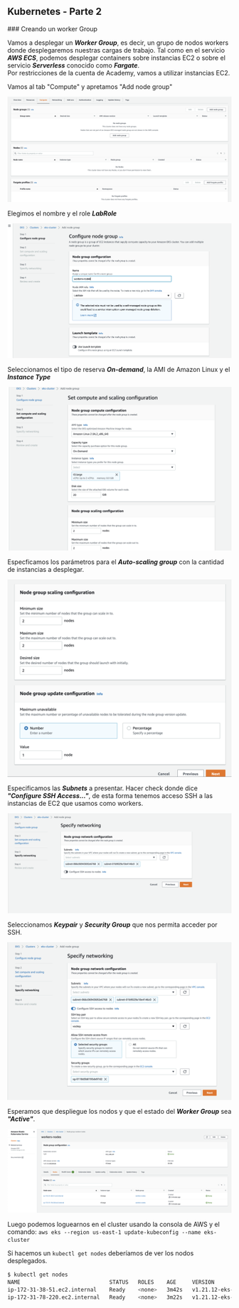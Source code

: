 ## Kubernetes - Parte 2

### Creando un worker Group

Vamos a desplegar un ***Worker Group***, es decir, un grupo de nodos workers donde desplegaremos nuestras cargas de trabajo. Tal como en el servicio ***AWS ECS***, podemos desplegar containers sobre instancias EC2 o sobre el servicio ***Serverless*** conocido como ***Fargate***.  
Por restricciones de la cuenta de Academy, vamos a utilizar instancias EC2. 

Vamos al tab "Compute" y apretamos "Add node group"

![workers01](./Extras/Imagenes/laboratorioK8s/worker01.png)

Elegimos el nombre y el role ***LabRole***

![workers02](./Extras/Imagenes/laboratorioK8s/worker02.png)

Seleccionamos el tipo de reserva ***On-demand***, la AMI de Amazon Linux y el ***Instance Type***

![workers01](./Extras/Imagenes/laboratorioK8s/worker03.png)

Especficamos los parámetros para el ***Auto-scaling group*** con la cantidad de instancias a desplegar.

![workers01](./Extras/Imagenes/laboratorioK8s/worker04.png)

Especificamos las ***Subnets*** a presentar. Hacer check donde dice ***"Configure SSH Access..."***, de esta forma tenemos acceso SSH a las instancias de EC2 que usamos como workers.

![workers01](./Extras/Imagenes/laboratorioK8s/worker05.png)

Seleccionamos ***Keypair*** y ***Security Group*** que nos permita acceder por SSH.

![workers01](./Extras/Imagenes/laboratorioK8s/worker06.png)

Esperamos que despliegue los nodos y que el estado del ***Worker Group*** sea ***"Active"***.

![workers01](./Extras/Imagenes/laboratorioK8s/worker07.png)


Luego podemos loguearnos en el cluster usando la consola de AWS y el comando: `aws eks --region us-east-1 update-kubeconfig --name eks-cluster`

Si hacemos un `kubectl get nodes` deberíamos de ver los nodos desplegados.

```bash
$ kubectl get nodes
NAME                            STATUS   ROLES    AGE     VERSION
ip-172-31-38-51.ec2.internal    Ready    <none>   3m42s   v1.21.12-eks-5308cf7
ip-172-31-78-220.ec2.internal   Ready    <none>   3m22s   v1.21.12-eks-5308cf7
```
